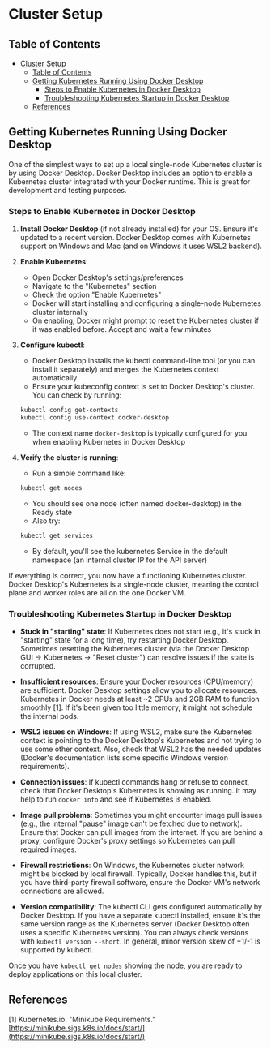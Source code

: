# Cluster Setup

## Table of Contents
- [Cluster Setup](#cluster-setup)
  - [Table of Contents](#table-of-contents)
  - [Getting Kubernetes Running Using Docker Desktop](#getting-kubernetes-running-using-docker-desktop)
    - [Steps to Enable Kubernetes in Docker Desktop](#steps-to-enable-kubernetes-in-docker-desktop)
    - [Troubleshooting Kubernetes Startup in Docker Desktop](#troubleshooting-kubernetes-startup-in-docker-desktop)
  - [References](#references)

## Getting Kubernetes Running Using Docker Desktop

One of the simplest ways to set up a local single-node Kubernetes cluster is by using Docker Desktop. Docker Desktop includes an option to enable a Kubernetes cluster integrated with your Docker runtime. This is great for development and testing purposes.

### Steps to Enable Kubernetes in Docker Desktop

1. **Install Docker Desktop** (if not already installed) for your OS. Ensure it's updated to a recent version. Docker Desktop comes with Kubernetes support on Windows and Mac (and on Windows it uses WSL2 backend).

2. **Enable Kubernetes**: 
   - Open Docker Desktop's settings/preferences
   - Navigate to the "Kubernetes" section 
   - Check the option "Enable Kubernetes"
   - Docker will start installing and configuring a single-node Kubernetes cluster internally
   - On enabling, Docker might prompt to reset the Kubernetes cluster if it was enabled before. Accept and wait a few minutes

3. **Configure kubectl**:
   - Docker Desktop installs the kubectl command-line tool (or you can install it separately) and merges the Kubernetes context automatically
   - Ensure your kubeconfig context is set to Docker Desktop's cluster. You can check by running:
   
   ```bash
   kubectl config get-contexts
   kubectl config use-context docker-desktop
   ```
   
   - The context name `docker-desktop` is typically configured for you when enabling Kubernetes in Docker Desktop

4. **Verify the cluster is running**:
   - Run a simple command like:
   
   ```bash
   kubectl get nodes
   ```
   
   - You should see one node (often named docker-desktop) in the Ready state
   - Also try:
   
   ```bash
   kubectl get services
   ```
   
   - By default, you'll see the kubernetes Service in the default namespace (an internal cluster IP for the API server)

If everything is correct, you now have a functioning Kubernetes cluster. Docker Desktop's Kubernetes is a single-node cluster, meaning the control plane and worker roles are all on the one Docker VM.

### Troubleshooting Kubernetes Startup in Docker Desktop

- **Stuck in "starting" state**: If Kubernetes does not start (e.g., it's stuck in "starting" state for a long time), try restarting Docker Desktop. Sometimes resetting the Kubernetes cluster (via the Docker Desktop GUI -> Kubernetes -> "Reset cluster") can resolve issues if the state is corrupted.

- **Insufficient resources**: Ensure your Docker resources (CPU/memory) are sufficient. Docker Desktop settings allow you to allocate resources. Kubernetes in Docker needs at least ~2 CPUs and 2GB RAM to function smoothly [1]. If it's been given too little memory, it might not schedule the internal pods.

- **WSL2 issues on Windows**: If using WSL2, make sure the Kubernetes context is pointing to the Docker Desktop's Kubernetes and not trying to use some other context. Also, check that WSL2 has the needed updates (Docker's documentation lists some specific Windows version requirements).

- **Connection issues**: If kubectl commands hang or refuse to connect, check that Docker Desktop's Kubernetes is showing as running. It may help to run `docker info` and see if Kubernetes is enabled.

- **Image pull problems**: Sometimes you might encounter image pull issues (e.g., the internal "pause" image can't be fetched due to network). Ensure that Docker can pull images from the internet. If you are behind a proxy, configure Docker's proxy settings so Kubernetes can pull required images.

- **Firewall restrictions**: On Windows, the Kubernetes cluster network might be blocked by local firewall. Typically, Docker handles this, but if you have third-party firewall software, ensure the Docker VM's network connections are allowed.

- **Version compatibility**: The kubectl CLI gets configured automatically by Docker Desktop. If you have a separate kubectl installed, ensure it's the same version range as the Kubernetes server (Docker Desktop often uses a specific Kubernetes version). You can always check versions with `kubectl version --short`. In general, minor version skew of +1/-1 is supported by kubectl.

Once you have `kubectl get nodes` showing the node, you are ready to deploy applications on this local cluster.

## References

[1] Kubernetes.io. "Minikube Requirements." [https://minikube.sigs.k8s.io/docs/start/](https://minikube.sigs.k8s.io/docs/start/)
